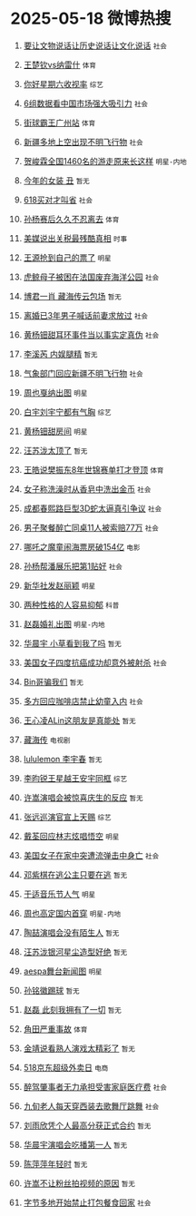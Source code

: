 # 2025-05-18 微博热搜 
1. [要让文物说话让历史说话让文化说话](https://m.weibo.cn/search?containerid=100103type%3D1%26t%3D10%26q%3D%23%E8%A6%81%E8%AE%A9%E6%96%87%E7%89%A9%E8%AF%B4%E8%AF%9D%E8%AE%A9%E5%8E%86%E5%8F%B2%E8%AF%B4%E8%AF%9D%E8%AE%A9%E6%96%87%E5%8C%96%E8%AF%B4%E8%AF%9D%23&stream_entry_id=51&isnewpage=1&extparam=seat%3D1%26c_type%3D51%26q%3D%2523%25E8%25A6%2581%25E8%25AE%25A9%25E6%2596%2587%25E7%2589%25A9%25E8%25AF%25B4%25E8%25AF%259D%25E8%25AE%25A9%25E5%258E%2586%25E5%258F%25B2%25E8%25AF%25B4%25E8%25AF%259D%25E8%25AE%25A9%25E6%2596%2587%25E5%258C%2596%25E8%25AF%25B4%25E8%25AF%259D%2523%26dgr%3D0%26cate%3D10103%26stream_entry_id%3D51%26filter_type%3Drealtimehot%26pos%3D0%26display_time%3D1747502183%26pre_seqid%3D174750218369703272237149) `社会` 

2. [王楚钦vs纳雷什](https://m.weibo.cn/search?containerid=100103type%3D1%26t%3D10%26q%3D%23%E7%8E%8B%E6%A5%9A%E9%92%A6vs%E7%BA%B3%E9%9B%B7%E4%BB%80%23&stream_entry_id=31&isnewpage=1&extparam=seat%3D1%26lcate%3D5001%26filter_type%3Drealtimehot%26stream_entry_id%3D31%26c_type%3D31%26q%3D%2523%25E7%258E%258B%25E6%25A5%259A%25E9%2592%25A6vs%25E7%25BA%25B3%25E9%259B%25B7%25E4%25BB%2580%2523%26dgr%3D0%26cate%3D5001%26band_rank%3D1%26realpos%3D1%26flag%3D1%26pos%3D0%26display_time%3D1747502183%26pre_seqid%3D174750218369703272237149) `体育` 

3. [你好星期六收视率](https://m.weibo.cn/search?containerid=100103type%3D1%26t%3D10%26q%3D%23%E4%BD%A0%E5%A5%BD%E6%98%9F%E6%9C%9F%E5%85%AD%E6%94%B6%E8%A7%86%E7%8E%87%23&stream_entry_id=31&isnewpage=1&extparam=seat%3D1%26lcate%3D5001%26filter_type%3Drealtimehot%26stream_entry_id%3D31%26c_type%3D31%26q%3D%2523%25E4%25BD%25A0%25E5%25A5%25BD%25E6%2598%259F%25E6%259C%259F%25E5%2585%25AD%25E6%2594%25B6%25E8%25A7%2586%25E7%258E%2587%2523%26dgr%3D0%26cate%3D5001%26band_rank%3D2%26realpos%3D2%26flag%3D16%26pos%3D1%26display_time%3D1747502183%26pre_seqid%3D174750218369703272237149) `综艺` 

4. [6组数据看中国市场强大吸引力](https://m.weibo.cn/search?containerid=100103type%3D1%26t%3D10%26q%3D%236%E7%BB%84%E6%95%B0%E6%8D%AE%E7%9C%8B%E4%B8%AD%E5%9B%BD%E5%B8%82%E5%9C%BA%E5%BC%BA%E5%A4%A7%E5%90%B8%E5%BC%95%E5%8A%9B%23&stream_entry_id=31&isnewpage=1&extparam=seat%3D1%26lcate%3D5001%26filter_type%3Drealtimehot%26stream_entry_id%3D31%26c_type%3D31%26q%3D%25236%25E7%25BB%2584%25E6%2595%25B0%25E6%258D%25AE%25E7%259C%258B%25E4%25B8%25AD%25E5%259B%25BD%25E5%25B8%2582%25E5%259C%25BA%25E5%25BC%25BA%25E5%25A4%25A7%25E5%2590%25B8%25E5%25BC%2595%25E5%258A%259B%2523%26dgr%3D0%26cate%3D5001%26band_rank%3D3%26realpos%3D3%26flag%3D0%26pos%3D2%26display_time%3D1747502183%26pre_seqid%3D174750218369703272237149) `社会` 

5. [街球霸王广州站](https://m.weibo.cn/search?containerid=100103type%3D1%26t%3D10%26q%3D%23%E8%A1%97%E7%90%83%E9%9C%B8%E7%8E%8B%E5%B9%BF%E5%B7%9E%E7%AB%99%23&stream_entry_id=31&isnewpage=1&extparam=seat%3D1%26is_ad_pos%3D1%26stream_entry_id%3D31%26filter_type%3Drealtimehot%26lcate%3D5001%26c_type%3D31%26q%3D%2523%25E8%25A1%2597%25E7%2590%2583%25E9%259C%25B8%25E7%258E%258B%25E5%25B9%25BF%25E5%25B7%259E%25E7%25AB%2599%2523%26dgr%3D0%26cate%3D5001%26adid%3D285915%26band_rank%3D4%26topic_ad%3D1%26pos%3D3%26display_time%3D1747502183%26pre_seqid%3D174750218369703272237149) `体育` 

6. [新疆多地上空出现不明飞行物](https://m.weibo.cn/search?containerid=100103type%3D1%26t%3D10%26q%3D%23%E6%96%B0%E7%96%86%E5%A4%9A%E5%9C%B0%E4%B8%8A%E7%A9%BA%E5%87%BA%E7%8E%B0%E4%B8%8D%E6%98%8E%E9%A3%9E%E8%A1%8C%E7%89%A9%23&stream_entry_id=31&isnewpage=1&extparam=seat%3D1%26lcate%3D5001%26filter_type%3Drealtimehot%26stream_entry_id%3D31%26c_type%3D31%26q%3D%2523%25E6%2596%25B0%25E7%2596%2586%25E5%25A4%259A%25E5%259C%25B0%25E4%25B8%258A%25E7%25A9%25BA%25E5%2587%25BA%25E7%258E%25B0%25E4%25B8%258D%25E6%2598%258E%25E9%25A3%259E%25E8%25A1%258C%25E7%2589%25A9%2523%26dgr%3D0%26cate%3D5001%26band_rank%3D4%26realpos%3D4%26flag%3D0%26pos%3D4%26display_time%3D1747502183%26pre_seqid%3D174750218369703272237149) `社会` 

7. [贺峻霖全国1460名的游走原来长这样](https://m.weibo.cn/search?containerid=100103type%3D1%26t%3D10%26q%3D%23%E8%B4%BA%E5%B3%BB%E9%9C%96%E5%85%A8%E5%9B%BD1460%E5%90%8D%E7%9A%84%E6%B8%B8%E8%B5%B0%E5%8E%9F%E6%9D%A5%E9%95%BF%E8%BF%99%E6%A0%B7%23&stream_entry_id=31&isnewpage=1&extparam=seat%3D1%26lcate%3D5001%26filter_type%3Drealtimehot%26stream_entry_id%3D31%26c_type%3D31%26q%3D%2523%25E8%25B4%25BA%25E5%25B3%25BB%25E9%259C%2596%25E5%2585%25A8%25E5%259B%25BD1460%25E5%2590%258D%25E7%259A%2584%25E6%25B8%25B8%25E8%25B5%25B0%25E5%258E%259F%25E6%259D%25A5%25E9%2595%25BF%25E8%25BF%2599%25E6%25A0%25B7%2523%26dgr%3D0%26cate%3D5001%26band_rank%3D5%26realpos%3D5%26flag%3D1%26pos%3D5%26display_time%3D1747502183%26pre_seqid%3D174750218369703272237149) `明星-内地` 

8. [今年的女装 丑](https://m.weibo.cn/search?containerid=100103type%3D1%26t%3D10%26q%3D%E4%BB%8A%E5%B9%B4%E7%9A%84%E5%A5%B3%E8%A3%85+%E4%B8%91&stream_entry_id=31&isnewpage=1&extparam=seat%3D1%26lcate%3D5001%26filter_type%3Drealtimehot%26stream_entry_id%3D31%26c_type%3D31%26q%3D%25E4%25BB%258A%25E5%25B9%25B4%25E7%259A%2584%25E5%25A5%25B3%25E8%25A3%2585%2520%25E4%25B8%2591%26dgr%3D0%26cate%3D5001%26band_rank%3D6%26realpos%3D6%26flag%3D0%26pos%3D6%26display_time%3D1747502183%26pre_seqid%3D174750218369703272237149) `暂无` 

9. [618买对才叫省](https://m.weibo.cn/search?containerid=100103type%3D1%26t%3D10%26q%3D%23618%E4%B9%B0%E5%AF%B9%E6%89%8D%E5%8F%AB%E7%9C%81%23&stream_entry_id=31&isnewpage=1&extparam=seat%3D1%26is_ad_pos%3D1%26stream_entry_id%3D31%26filter_type%3Drealtimehot%26lcate%3D5001%26c_type%3D31%26q%3D%2523618%25E4%25B9%25B0%25E5%25AF%25B9%25E6%2589%258D%25E5%258F%25AB%25E7%259C%2581%2523%26dgr%3D0%26cate%3D5001%26adid%3D286320%26band_rank%3D7%26topic_ad%3D1%26pos%3D7%26display_time%3D1747502183%26pre_seqid%3D174750218369703272237149) `社会` 

10. [孙杨赛后久久不忍离去](https://m.weibo.cn/search?containerid=100103type%3D1%26t%3D10%26q%3D%23%E5%AD%99%E6%9D%A8%E8%B5%9B%E5%90%8E%E4%B9%85%E4%B9%85%E4%B8%8D%E5%BF%8D%E7%A6%BB%E5%8E%BB%23&stream_entry_id=31&isnewpage=1&extparam=seat%3D1%26lcate%3D5001%26filter_type%3Drealtimehot%26stream_entry_id%3D31%26c_type%3D31%26q%3D%2523%25E5%25AD%2599%25E6%259D%25A8%25E8%25B5%259B%25E5%2590%258E%25E4%25B9%2585%25E4%25B9%2585%25E4%25B8%258D%25E5%25BF%258D%25E7%25A6%25BB%25E5%258E%25BB%2523%26dgr%3D0%26cate%3D5001%26band_rank%3D7%26realpos%3D7%26flag%3D0%26pos%3D8%26display_time%3D1747502183%26pre_seqid%3D174750218369703272237149) `体育` 

11. [美媒说出关税最残酷真相](https://m.weibo.cn/search?containerid=100103type%3D1%26t%3D10%26q%3D%23%E7%BE%8E%E5%AA%92%E8%AF%B4%E5%87%BA%E5%85%B3%E7%A8%8E%E6%9C%80%E6%AE%8B%E9%85%B7%E7%9C%9F%E7%9B%B8%23&stream_entry_id=31&isnewpage=1&extparam=seat%3D1%26lcate%3D5001%26filter_type%3Drealtimehot%26stream_entry_id%3D31%26c_type%3D31%26q%3D%2523%25E7%25BE%258E%25E5%25AA%2592%25E8%25AF%25B4%25E5%2587%25BA%25E5%2585%25B3%25E7%25A8%258E%25E6%259C%2580%25E6%25AE%258B%25E9%2585%25B7%25E7%259C%259F%25E7%259B%25B8%2523%26dgr%3D0%26cate%3D5001%26band_rank%3D8%26realpos%3D8%26flag%3D0%26pos%3D9%26display_time%3D1747502183%26pre_seqid%3D174750218369703272237149) `时事` 

12. [王源抢到自己的票了](https://m.weibo.cn/search?containerid=100103type%3D1%26t%3D10%26q%3D%23%E7%8E%8B%E6%BA%90%E6%8A%A2%E5%88%B0%E8%87%AA%E5%B7%B1%E7%9A%84%E7%A5%A8%E4%BA%86%23&stream_entry_id=31&isnewpage=1&extparam=seat%3D1%26lcate%3D5001%26filter_type%3Drealtimehot%26stream_entry_id%3D31%26c_type%3D31%26q%3D%2523%25E7%258E%258B%25E6%25BA%2590%25E6%258A%25A2%25E5%2588%25B0%25E8%2587%25AA%25E5%25B7%25B1%25E7%259A%2584%25E7%25A5%25A8%25E4%25BA%2586%2523%26dgr%3D0%26cate%3D5001%26band_rank%3D9%26realpos%3D9%26flag%3D16%26pos%3D10%26display_time%3D1747502183%26pre_seqid%3D174750218369703272237149) `明星` 

13. [虎鲸母子被困在法国废弃海洋公园](https://m.weibo.cn/search?containerid=100103type%3D1%26t%3D10%26q%3D%23%E8%99%8E%E9%B2%B8%E6%AF%8D%E5%AD%90%E8%A2%AB%E5%9B%B0%E5%9C%A8%E6%B3%95%E5%9B%BD%E5%BA%9F%E5%BC%83%E6%B5%B7%E6%B4%8B%E5%85%AC%E5%9B%AD%23&stream_entry_id=31&isnewpage=1&extparam=seat%3D1%26lcate%3D5001%26filter_type%3Drealtimehot%26stream_entry_id%3D31%26c_type%3D31%26q%3D%2523%25E8%2599%258E%25E9%25B2%25B8%25E6%25AF%258D%25E5%25AD%2590%25E8%25A2%25AB%25E5%259B%25B0%25E5%259C%25A8%25E6%25B3%2595%25E5%259B%25BD%25E5%25BA%259F%25E5%25BC%2583%25E6%25B5%25B7%25E6%25B4%258B%25E5%2585%25AC%25E5%259B%25AD%2523%26dgr%3D0%26cate%3D5001%26band_rank%3D10%26realpos%3D10%26flag%3D0%26pos%3D11%26display_time%3D1747502183%26pre_seqid%3D174750218369703272237149) `社会` 

14. [博君一肖 藏海传云包场](https://m.weibo.cn/search?containerid=100103type%3D1%26t%3D10%26q%3D%E5%8D%9A%E5%90%9B%E4%B8%80%E8%82%96+%E8%97%8F%E6%B5%B7%E4%BC%A0%E4%BA%91%E5%8C%85%E5%9C%BA&stream_entry_id=31&isnewpage=1&extparam=seat%3D1%26lcate%3D5001%26filter_type%3Drealtimehot%26stream_entry_id%3D31%26c_type%3D31%26q%3D%25E5%258D%259A%25E5%2590%259B%25E4%25B8%2580%25E8%2582%2596%2520%25E8%2597%258F%25E6%25B5%25B7%25E4%25BC%25A0%25E4%25BA%2591%25E5%258C%2585%25E5%259C%25BA%26dgr%3D0%26cate%3D5001%26band_rank%3D11%26realpos%3D11%26flag%3D2%26pos%3D12%26display_time%3D1747502183%26pre_seqid%3D174750218369703272237149) `暂无` 

15. [离婚已3年男子喊话前妻求放过](https://m.weibo.cn/search?containerid=100103type%3D1%26t%3D10%26q%3D%23%E7%A6%BB%E5%A9%9A%E5%B7%B23%E5%B9%B4%E7%94%B7%E5%AD%90%E5%96%8A%E8%AF%9D%E5%89%8D%E5%A6%BB%E6%B1%82%E6%94%BE%E8%BF%87%23&stream_entry_id=31&isnewpage=1&extparam=seat%3D1%26lcate%3D5001%26filter_type%3Drealtimehot%26stream_entry_id%3D31%26c_type%3D31%26q%3D%2523%25E7%25A6%25BB%25E5%25A9%259A%25E5%25B7%25B23%25E5%25B9%25B4%25E7%2594%25B7%25E5%25AD%2590%25E5%2596%258A%25E8%25AF%259D%25E5%2589%258D%25E5%25A6%25BB%25E6%25B1%2582%25E6%2594%25BE%25E8%25BF%2587%2523%26dgr%3D0%26cate%3D5001%26band_rank%3D12%26realpos%3D12%26flag%3D1%26pos%3D13%26display_time%3D1747502183%26pre_seqid%3D174750218369703272237149) `社会` 

16. [黄杨钿甜耳环事件当以事实定真伪](https://m.weibo.cn/search?containerid=100103type%3D1%26t%3D10%26q%3D%23%E9%BB%84%E6%9D%A8%E9%92%BF%E7%94%9C%E8%80%B3%E7%8E%AF%E4%BA%8B%E4%BB%B6%E5%BD%93%E4%BB%A5%E4%BA%8B%E5%AE%9E%E5%AE%9A%E7%9C%9F%E4%BC%AA%23&stream_entry_id=31&isnewpage=1&extparam=seat%3D1%26lcate%3D5001%26filter_type%3Drealtimehot%26stream_entry_id%3D31%26c_type%3D31%26q%3D%2523%25E9%25BB%2584%25E6%259D%25A8%25E9%2592%25BF%25E7%2594%259C%25E8%2580%25B3%25E7%258E%25AF%25E4%25BA%258B%25E4%25BB%25B6%25E5%25BD%2593%25E4%25BB%25A5%25E4%25BA%258B%25E5%25AE%259E%25E5%25AE%259A%25E7%259C%259F%25E4%25BC%25AA%2523%26dgr%3D0%26cate%3D5001%26band_rank%3D13%26realpos%3D13%26flag%3D2%26pos%3D14%26display_time%3D1747502183%26pre_seqid%3D174750218369703272237149) `社会` 

17. [李溪芮 内娱腿精](https://m.weibo.cn/search?containerid=100103type%3D1%26t%3D10%26q%3D%E6%9D%8E%E6%BA%AA%E8%8A%AE+%E5%86%85%E5%A8%B1%E8%85%BF%E7%B2%BE&stream_entry_id=31&isnewpage=1&extparam=seat%3D1%26lcate%3D5001%26filter_type%3Drealtimehot%26stream_entry_id%3D31%26c_type%3D31%26q%3D%25E6%259D%258E%25E6%25BA%25AA%25E8%258A%25AE%2520%25E5%2586%2585%25E5%25A8%25B1%25E8%2585%25BF%25E7%25B2%25BE%26dgr%3D0%26cate%3D5001%26band_rank%3D14%26realpos%3D14%26flag%3D2%26pos%3D15%26display_time%3D1747502183%26pre_seqid%3D174750218369703272237149) `暂无` 

18. [气象部门回应新疆不明飞行物](https://m.weibo.cn/search?containerid=100103type%3D1%26t%3D10%26q%3D%23%E6%B0%94%E8%B1%A1%E9%83%A8%E9%97%A8%E5%9B%9E%E5%BA%94%E6%96%B0%E7%96%86%E4%B8%8D%E6%98%8E%E9%A3%9E%E8%A1%8C%E7%89%A9%23&stream_entry_id=31&isnewpage=1&extparam=seat%3D1%26lcate%3D5001%26filter_type%3Drealtimehot%26stream_entry_id%3D31%26c_type%3D31%26q%3D%2523%25E6%25B0%2594%25E8%25B1%25A1%25E9%2583%25A8%25E9%2597%25A8%25E5%259B%259E%25E5%25BA%2594%25E6%2596%25B0%25E7%2596%2586%25E4%25B8%258D%25E6%2598%258E%25E9%25A3%259E%25E8%25A1%258C%25E7%2589%25A9%2523%26dgr%3D0%26cate%3D5001%26band_rank%3D15%26realpos%3D15%26flag%3D0%26pos%3D16%26display_time%3D1747502183%26pre_seqid%3D174750218369703272237149) `社会` 

19. [周也戛纳出图](https://m.weibo.cn/search?containerid=100103type%3D1%26t%3D10%26q%3D%23%E5%91%A8%E4%B9%9F%E6%88%9B%E7%BA%B3%E5%87%BA%E5%9B%BE%23&stream_entry_id=31&isnewpage=1&extparam=seat%3D1%26lcate%3D5001%26filter_type%3Drealtimehot%26stream_entry_id%3D31%26c_type%3D31%26q%3D%2523%25E5%2591%25A8%25E4%25B9%259F%25E6%2588%259B%25E7%25BA%25B3%25E5%2587%25BA%25E5%259B%25BE%2523%26dgr%3D0%26cate%3D5001%26band_rank%3D16%26realpos%3D16%26flag%3D0%26pos%3D17%26display_time%3D1747502183%26pre_seqid%3D174750218369703272237149) `明星` 

20. [白宇刘宇宁都有气胸](https://m.weibo.cn/search?containerid=100103type%3D1%26t%3D10%26q%3D%23%E7%99%BD%E5%AE%87%E5%88%98%E5%AE%87%E5%AE%81%E9%83%BD%E6%9C%89%E6%B0%94%E8%83%B8%23&stream_entry_id=31&isnewpage=1&extparam=seat%3D1%26lcate%3D5001%26filter_type%3Drealtimehot%26stream_entry_id%3D31%26c_type%3D31%26q%3D%2523%25E7%2599%25BD%25E5%25AE%2587%25E5%2588%2598%25E5%25AE%2587%25E5%25AE%2581%25E9%2583%25BD%25E6%259C%2589%25E6%25B0%2594%25E8%2583%25B8%2523%26dgr%3D0%26cate%3D5001%26band_rank%3D17%26realpos%3D17%26flag%3D1%26pos%3D18%26display_time%3D1747502183%26pre_seqid%3D174750218369703272237149) `综艺` 

21. [黄杨钿甜房间](https://m.weibo.cn/search?containerid=100103type%3D1%26t%3D10%26q%3D%23%E9%BB%84%E6%9D%A8%E9%92%BF%E7%94%9C%E6%88%BF%E9%97%B4%23&stream_entry_id=31&isnewpage=1&extparam=seat%3D1%26lcate%3D5001%26filter_type%3Drealtimehot%26stream_entry_id%3D31%26c_type%3D31%26q%3D%2523%25E9%25BB%2584%25E6%259D%25A8%25E9%2592%25BF%25E7%2594%259C%25E6%2588%25BF%25E9%2597%25B4%2523%26dgr%3D0%26cate%3D5001%26band_rank%3D18%26realpos%3D18%26flag%3D2%26pos%3D19%26display_time%3D1747502183%26pre_seqid%3D174750218369703272237149) `明星` 

22. [汪苏泷太顶了](https://m.weibo.cn/search?containerid=100103type%3D1%26t%3D10%26q%3D%E6%B1%AA%E8%8B%8F%E6%B3%B7%E5%A4%AA%E9%A1%B6%E4%BA%86&stream_entry_id=31&isnewpage=1&extparam=seat%3D1%26lcate%3D5001%26filter_type%3Drealtimehot%26stream_entry_id%3D31%26c_type%3D31%26q%3D%25E6%25B1%25AA%25E8%258B%258F%25E6%25B3%25B7%25E5%25A4%25AA%25E9%25A1%25B6%25E4%25BA%2586%26dgr%3D0%26cate%3D5001%26band_rank%3D19%26realpos%3D19%26flag%3D1%26pos%3D20%26display_time%3D1747502183%26pre_seqid%3D174750218369703272237149) `暂无` 

23. [王皓说樊振东8年世锦赛单打才登顶](https://m.weibo.cn/search?containerid=100103type%3D1%26t%3D10%26q%3D%23%E7%8E%8B%E7%9A%93%E8%AF%B4%E6%A8%8A%E6%8C%AF%E4%B8%9C8%E5%B9%B4%E4%B8%96%E9%94%A6%E8%B5%9B%E5%8D%95%E6%89%93%E6%89%8D%E7%99%BB%E9%A1%B6%23&stream_entry_id=31&isnewpage=1&extparam=seat%3D1%26lcate%3D5001%26filter_type%3Drealtimehot%26stream_entry_id%3D31%26c_type%3D31%26q%3D%2523%25E7%258E%258B%25E7%259A%2593%25E8%25AF%25B4%25E6%25A8%258A%25E6%258C%25AF%25E4%25B8%259C8%25E5%25B9%25B4%25E4%25B8%2596%25E9%2594%25A6%25E8%25B5%259B%25E5%258D%2595%25E6%2589%2593%25E6%2589%258D%25E7%2599%25BB%25E9%25A1%25B6%2523%26dgr%3D0%26cate%3D5001%26band_rank%3D20%26realpos%3D20%26flag%3D0%26pos%3D21%26display_time%3D1747502183%26pre_seqid%3D174750218369703272237149) `体育` 

24. [女子称洗澡时从香皂中洗出金币](https://m.weibo.cn/search?containerid=100103type%3D1%26t%3D10%26q%3D%23%E5%A5%B3%E5%AD%90%E7%A7%B0%E6%B4%97%E6%BE%A1%E6%97%B6%E4%BB%8E%E9%A6%99%E7%9A%82%E4%B8%AD%E6%B4%97%E5%87%BA%E9%87%91%E5%B8%81%23&stream_entry_id=31&isnewpage=1&extparam=seat%3D1%26lcate%3D5001%26filter_type%3Drealtimehot%26stream_entry_id%3D31%26c_type%3D31%26q%3D%2523%25E5%25A5%25B3%25E5%25AD%2590%25E7%25A7%25B0%25E6%25B4%2597%25E6%25BE%25A1%25E6%2597%25B6%25E4%25BB%258E%25E9%25A6%2599%25E7%259A%2582%25E4%25B8%25AD%25E6%25B4%2597%25E5%2587%25BA%25E9%2587%2591%25E5%25B8%2581%2523%26dgr%3D0%26cate%3D5001%26band_rank%3D21%26realpos%3D21%26flag%3D0%26pos%3D22%26display_time%3D1747502183%26pre_seqid%3D174750218369703272237149) `社会` 

25. [成都春熙路巨型3D蛇太逼真引争议](https://m.weibo.cn/search?containerid=100103type%3D1%26t%3D10%26q%3D%23%E6%88%90%E9%83%BD%E6%98%A5%E7%86%99%E8%B7%AF%E5%B7%A8%E5%9E%8B3D%E8%9B%87%E5%A4%AA%E9%80%BC%E7%9C%9F%E5%BC%95%E4%BA%89%E8%AE%AE%23&stream_entry_id=31&isnewpage=1&extparam=seat%3D1%26lcate%3D5001%26filter_type%3Drealtimehot%26stream_entry_id%3D31%26c_type%3D31%26q%3D%2523%25E6%2588%2590%25E9%2583%25BD%25E6%2598%25A5%25E7%2586%2599%25E8%25B7%25AF%25E5%25B7%25A8%25E5%259E%258B3D%25E8%259B%2587%25E5%25A4%25AA%25E9%2580%25BC%25E7%259C%259F%25E5%25BC%2595%25E4%25BA%2589%25E8%25AE%25AE%2523%26dgr%3D0%26cate%3D5001%26band_rank%3D22%26realpos%3D22%26flag%3D0%26pos%3D23%26display_time%3D1747502183%26pre_seqid%3D174750218369703272237149) `社会` 

26. [男子聚餐醉亡同桌11人被索赔77万](https://m.weibo.cn/search?containerid=100103type%3D1%26t%3D10%26q%3D%23%E7%94%B7%E5%AD%90%E8%81%9A%E9%A4%90%E9%86%89%E4%BA%A1%E5%90%8C%E6%A1%8C11%E4%BA%BA%E8%A2%AB%E7%B4%A2%E8%B5%9477%E4%B8%87%23&stream_entry_id=31&isnewpage=1&extparam=seat%3D1%26lcate%3D5001%26filter_type%3Drealtimehot%26stream_entry_id%3D31%26c_type%3D31%26q%3D%2523%25E7%2594%25B7%25E5%25AD%2590%25E8%2581%259A%25E9%25A4%2590%25E9%2586%2589%25E4%25BA%25A1%25E5%2590%258C%25E6%25A1%258C11%25E4%25BA%25BA%25E8%25A2%25AB%25E7%25B4%25A2%25E8%25B5%259477%25E4%25B8%2587%2523%26dgr%3D0%26cate%3D5001%26band_rank%3D23%26realpos%3D23%26flag%3D0%26pos%3D24%26display_time%3D1747502183%26pre_seqid%3D174750218369703272237149) `社会` 

27. [哪吒之魔童闹海票房破154亿](https://m.weibo.cn/search?containerid=100103type%3D1%26t%3D10%26q%3D%23%E5%93%AA%E5%90%92%E4%B9%8B%E9%AD%94%E7%AB%A5%E9%97%B9%E6%B5%B7%E7%A5%A8%E6%88%BF%E7%A0%B4154%E4%BA%BF%23&stream_entry_id=31&isnewpage=1&extparam=seat%3D1%26lcate%3D5001%26filter_type%3Drealtimehot%26stream_entry_id%3D31%26c_type%3D31%26q%3D%2523%25E5%2593%25AA%25E5%2590%2592%25E4%25B9%258B%25E9%25AD%2594%25E7%25AB%25A5%25E9%2597%25B9%25E6%25B5%25B7%25E7%25A5%25A8%25E6%2588%25BF%25E7%25A0%25B4154%25E4%25BA%25BF%2523%26dgr%3D0%26cate%3D5001%26band_rank%3D24%26realpos%3D24%26flag%3D0%26pos%3D25%26display_time%3D1747502183%26pre_seqid%3D174750218369703272237149) `电影` 

28. [孙杨帮潘展乐把第1贴好](https://m.weibo.cn/search?containerid=100103type%3D1%26t%3D10%26q%3D%23%E5%AD%99%E6%9D%A8%E5%B8%AE%E6%BD%98%E5%B1%95%E4%B9%90%E6%8A%8A%E7%AC%AC1%E8%B4%B4%E5%A5%BD%23&stream_entry_id=31&isnewpage=1&extparam=seat%3D1%26lcate%3D5001%26filter_type%3Drealtimehot%26stream_entry_id%3D31%26c_type%3D31%26q%3D%2523%25E5%25AD%2599%25E6%259D%25A8%25E5%25B8%25AE%25E6%25BD%2598%25E5%25B1%2595%25E4%25B9%2590%25E6%258A%258A%25E7%25AC%25AC1%25E8%25B4%25B4%25E5%25A5%25BD%2523%26dgr%3D0%26cate%3D5001%26band_rank%3D25%26realpos%3D25%26flag%3D0%26pos%3D26%26display_time%3D1747502183%26pre_seqid%3D174750218369703272237149) `社会` 

29. [新华社发赵丽颖](https://m.weibo.cn/search?containerid=100103type%3D1%26t%3D10%26q%3D%23%E6%96%B0%E5%8D%8E%E7%A4%BE%E5%8F%91%E8%B5%B5%E4%B8%BD%E9%A2%96%23&stream_entry_id=31&isnewpage=1&extparam=seat%3D1%26lcate%3D5001%26filter_type%3Drealtimehot%26stream_entry_id%3D31%26c_type%3D31%26q%3D%2523%25E6%2596%25B0%25E5%258D%258E%25E7%25A4%25BE%25E5%258F%2591%25E8%25B5%25B5%25E4%25B8%25BD%25E9%25A2%2596%2523%26dgr%3D0%26cate%3D5001%26band_rank%3D26%26realpos%3D26%26flag%3D0%26pos%3D27%26display_time%3D1747502183%26pre_seqid%3D174750218369703272237149) `明星` 

30. [两种性格的人容易抑郁](https://m.weibo.cn/search?containerid=100103type%3D1%26t%3D10%26q%3D%23%E4%B8%A4%E7%A7%8D%E6%80%A7%E6%A0%BC%E7%9A%84%E4%BA%BA%E5%AE%B9%E6%98%93%E6%8A%91%E9%83%81%23&stream_entry_id=31&isnewpage=1&extparam=seat%3D1%26lcate%3D5001%26filter_type%3Drealtimehot%26stream_entry_id%3D31%26c_type%3D31%26q%3D%2523%25E4%25B8%25A4%25E7%25A7%258D%25E6%2580%25A7%25E6%25A0%25BC%25E7%259A%2584%25E4%25BA%25BA%25E5%25AE%25B9%25E6%2598%2593%25E6%258A%2591%25E9%2583%2581%2523%26dgr%3D0%26cate%3D5001%26band_rank%3D27%26realpos%3D27%26flag%3D1%26pos%3D28%26display_time%3D1747502183%26pre_seqid%3D174750218369703272237149) `科普` 

31. [赵磊婚礼出图](https://m.weibo.cn/search?containerid=100103type%3D1%26t%3D10%26q%3D%23%E8%B5%B5%E7%A3%8A%E5%A9%9A%E7%A4%BC%E5%87%BA%E5%9B%BE%23&stream_entry_id=31&isnewpage=1&extparam=seat%3D1%26lcate%3D5001%26filter_type%3Drealtimehot%26stream_entry_id%3D31%26c_type%3D31%26q%3D%2523%25E8%25B5%25B5%25E7%25A3%258A%25E5%25A9%259A%25E7%25A4%25BC%25E5%2587%25BA%25E5%259B%25BE%2523%26dgr%3D0%26cate%3D5001%26band_rank%3D28%26realpos%3D28%26flag%3D0%26pos%3D29%26display_time%3D1747502183%26pre_seqid%3D174750218369703272237149) `明星-内地` 

32. [华晨宇 小草看到我了吗](https://m.weibo.cn/search?containerid=100103type%3D1%26t%3D10%26q%3D%E5%8D%8E%E6%99%A8%E5%AE%87+%E5%B0%8F%E8%8D%89%E7%9C%8B%E5%88%B0%E6%88%91%E4%BA%86%E5%90%97&stream_entry_id=31&isnewpage=1&extparam=seat%3D1%26lcate%3D5001%26filter_type%3Drealtimehot%26stream_entry_id%3D31%26c_type%3D31%26q%3D%25E5%258D%258E%25E6%2599%25A8%25E5%25AE%2587%2520%25E5%25B0%258F%25E8%258D%2589%25E7%259C%258B%25E5%2588%25B0%25E6%2588%2591%25E4%25BA%2586%25E5%2590%2597%26dgr%3D0%26cate%3D5001%26band_rank%3D29%26realpos%3D29%26flag%3D1%26pos%3D30%26display_time%3D1747502183%26pre_seqid%3D174750218369703272237149) `暂无` 

33. [美国女子四度抗癌成功却意外被射杀](https://m.weibo.cn/search?containerid=100103type%3D1%26t%3D10%26q%3D%23%E7%BE%8E%E5%9B%BD%E5%A5%B3%E5%AD%90%E5%9B%9B%E5%BA%A6%E6%8A%97%E7%99%8C%E6%88%90%E5%8A%9F%E5%8D%B4%E6%84%8F%E5%A4%96%E8%A2%AB%E5%B0%84%E6%9D%80%23&stream_entry_id=31&isnewpage=1&extparam=seat%3D1%26lcate%3D5001%26filter_type%3Drealtimehot%26stream_entry_id%3D31%26c_type%3D31%26q%3D%2523%25E7%25BE%258E%25E5%259B%25BD%25E5%25A5%25B3%25E5%25AD%2590%25E5%259B%259B%25E5%25BA%25A6%25E6%258A%2597%25E7%2599%258C%25E6%2588%2590%25E5%258A%259F%25E5%258D%25B4%25E6%2584%258F%25E5%25A4%2596%25E8%25A2%25AB%25E5%25B0%2584%25E6%259D%2580%2523%26dgr%3D0%26cate%3D5001%26band_rank%3D30%26realpos%3D30%26flag%3D1%26pos%3D31%26display_time%3D1747502183%26pre_seqid%3D174750218369703272237149) `社会` 

34. [Bin哥骗我们](https://m.weibo.cn/search?containerid=100103type%3D1%26t%3D10%26q%3DBin%E5%93%A5%E9%AA%97%E6%88%91%E4%BB%AC&stream_entry_id=31&isnewpage=1&extparam=seat%3D1%26lcate%3D5001%26filter_type%3Drealtimehot%26stream_entry_id%3D31%26c_type%3D31%26q%3DBin%25E5%2593%25A5%25E9%25AA%2597%25E6%2588%2591%25E4%25BB%25AC%26dgr%3D0%26cate%3D5001%26band_rank%3D31%26realpos%3D31%26flag%3D0%26pos%3D32%26display_time%3D1747502183%26pre_seqid%3D174750218369703272237149) `暂无` 

35. [多方回应咖啡店禁止幼童入内](https://m.weibo.cn/search?containerid=100103type%3D1%26t%3D10%26q%3D%23%E5%A4%9A%E6%96%B9%E5%9B%9E%E5%BA%94%E5%92%96%E5%95%A1%E5%BA%97%E7%A6%81%E6%AD%A2%E5%B9%BC%E7%AB%A5%E5%85%A5%E5%86%85%23&stream_entry_id=31&isnewpage=1&extparam=seat%3D1%26lcate%3D5001%26filter_type%3Drealtimehot%26stream_entry_id%3D31%26c_type%3D31%26q%3D%2523%25E5%25A4%259A%25E6%2596%25B9%25E5%259B%259E%25E5%25BA%2594%25E5%2592%2596%25E5%2595%25A1%25E5%25BA%2597%25E7%25A6%2581%25E6%25AD%25A2%25E5%25B9%25BC%25E7%25AB%25A5%25E5%2585%25A5%25E5%2586%2585%2523%26dgr%3D0%26cate%3D5001%26band_rank%3D32%26realpos%3D32%26flag%3D0%26pos%3D33%26display_time%3D1747502183%26pre_seqid%3D174750218369703272237149) `社会` 

36. [王心凌ALin这朋友是真能处](https://m.weibo.cn/search?containerid=100103type%3D1%26t%3D10%26q%3D%E7%8E%8B%E5%BF%83%E5%87%8CALin%E8%BF%99%E6%9C%8B%E5%8F%8B%E6%98%AF%E7%9C%9F%E8%83%BD%E5%A4%84&stream_entry_id=31&isnewpage=1&extparam=seat%3D1%26lcate%3D5001%26filter_type%3Drealtimehot%26stream_entry_id%3D31%26c_type%3D31%26q%3D%25E7%258E%258B%25E5%25BF%2583%25E5%2587%258CALin%25E8%25BF%2599%25E6%259C%258B%25E5%258F%258B%25E6%2598%25AF%25E7%259C%259F%25E8%2583%25BD%25E5%25A4%2584%26dgr%3D0%26cate%3D5001%26band_rank%3D33%26realpos%3D33%26flag%3D1%26pos%3D34%26display_time%3D1747502183%26pre_seqid%3D174750218369703272237149) `暂无` 

37. [藏海传](https://m.weibo.cn/search?containerid=100103type%3D1%26t%3D10%26q%3D%E8%97%8F%E6%B5%B7%E4%BC%A0&stream_entry_id=31&isnewpage=1&extparam=seat%3D1%26lcate%3D5001%26filter_type%3Drealtimehot%26stream_entry_id%3D31%26c_type%3D31%26q%3D%25E8%2597%258F%25E6%25B5%25B7%25E4%25BC%25A0%26dgr%3D0%26cate%3D5001%26band_rank%3D34%26realpos%3D34%26flag%3D0%26pos%3D35%26display_time%3D1747502183%26pre_seqid%3D174750218369703272237149) `电视剧` 

38. [lululemon 李宇春](https://m.weibo.cn/search?containerid=100103type%3D1%26t%3D10%26q%3Dlululemon+%E6%9D%8E%E5%AE%87%E6%98%A5&stream_entry_id=31&isnewpage=1&extparam=seat%3D1%26lcate%3D5001%26filter_type%3Drealtimehot%26stream_entry_id%3D31%26c_type%3D31%26q%3Dlululemon%2520%25E6%259D%258E%25E5%25AE%2587%25E6%2598%25A5%26dgr%3D0%26cate%3D5001%26band_rank%3D35%26realpos%3D35%26flag%3D0%26pos%3D36%26display_time%3D1747502183%26pre_seqid%3D174750218369703272237149) `暂无` 

39. [李昀锐王星越王安宇同框](https://m.weibo.cn/search?containerid=100103type%3D1%26t%3D10%26q%3D%23%E6%9D%8E%E6%98%80%E9%94%90%E7%8E%8B%E6%98%9F%E8%B6%8A%E7%8E%8B%E5%AE%89%E5%AE%87%E5%90%8C%E6%A1%86%23&stream_entry_id=31&isnewpage=1&extparam=seat%3D1%26lcate%3D5001%26filter_type%3Drealtimehot%26stream_entry_id%3D31%26c_type%3D31%26q%3D%2523%25E6%259D%258E%25E6%2598%2580%25E9%2594%2590%25E7%258E%258B%25E6%2598%259F%25E8%25B6%258A%25E7%258E%258B%25E5%25AE%2589%25E5%25AE%2587%25E5%2590%258C%25E6%25A1%2586%2523%26dgr%3D0%26cate%3D5001%26band_rank%3D36%26realpos%3D36%26flag%3D0%26pos%3D37%26display_time%3D1747502183%26pre_seqid%3D174750218369703272237149) `综艺` 

40. [许嵩演唱会被惊喜庆生的反应](https://m.weibo.cn/search?containerid=100103type%3D1%26t%3D10%26q%3D%E8%AE%B8%E5%B5%A9%E6%BC%94%E5%94%B1%E4%BC%9A%E8%A2%AB%E6%83%8A%E5%96%9C%E5%BA%86%E7%94%9F%E7%9A%84%E5%8F%8D%E5%BA%94&stream_entry_id=31&isnewpage=1&extparam=seat%3D1%26lcate%3D5001%26filter_type%3Drealtimehot%26stream_entry_id%3D31%26c_type%3D31%26q%3D%25E8%25AE%25B8%25E5%25B5%25A9%25E6%25BC%2594%25E5%2594%25B1%25E4%25BC%259A%25E8%25A2%25AB%25E6%2583%258A%25E5%2596%259C%25E5%25BA%2586%25E7%2594%259F%25E7%259A%2584%25E5%258F%258D%25E5%25BA%2594%26dgr%3D0%26cate%3D5001%26band_rank%3D37%26realpos%3D37%26flag%3D1%26pos%3D38%26display_time%3D1747502183%26pre_seqid%3D174750218369703272237149) `暂无` 

41. [张远巡演官宣上天赐](https://m.weibo.cn/search?containerid=100103type%3D1%26t%3D10%26q%3D%E5%BC%A0%E8%BF%9C%E5%B7%A1%E6%BC%94%E5%AE%98%E5%AE%A3%E4%B8%8A%E5%A4%A9%E8%B5%90&stream_entry_id=31&isnewpage=1&extparam=seat%3D1%26lcate%3D5001%26filter_type%3Drealtimehot%26stream_entry_id%3D31%26c_type%3D31%26q%3D%25E5%25BC%25A0%25E8%25BF%259C%25E5%25B7%25A1%25E6%25BC%2594%25E5%25AE%2598%25E5%25AE%25A3%25E4%25B8%258A%25E5%25A4%25A9%25E8%25B5%2590%26dgr%3D0%26cate%3D5001%26band_rank%3D38%26realpos%3D38%26flag%3D1%26pos%3D39%26display_time%3D1747502183%26pre_seqid%3D174750218369703272237149) `综艺` 

42. [戴荃回应林志炫唱悟空](https://m.weibo.cn/search?containerid=100103type%3D1%26t%3D10%26q%3D%23%E6%88%B4%E8%8D%83%E5%9B%9E%E5%BA%94%E6%9E%97%E5%BF%97%E7%82%AB%E5%94%B1%E6%82%9F%E7%A9%BA%23&stream_entry_id=31&isnewpage=1&extparam=seat%3D1%26lcate%3D5001%26filter_type%3Drealtimehot%26stream_entry_id%3D31%26c_type%3D31%26q%3D%2523%25E6%2588%25B4%25E8%258D%2583%25E5%259B%259E%25E5%25BA%2594%25E6%259E%2597%25E5%25BF%2597%25E7%2582%25AB%25E5%2594%25B1%25E6%2582%259F%25E7%25A9%25BA%2523%26dgr%3D0%26cate%3D5001%26band_rank%3D39%26realpos%3D39%26flag%3D0%26pos%3D40%26display_time%3D1747502183%26pre_seqid%3D174750218369703272237149) `明星` 

43. [美国女子在家中突遭流弹击中身亡](https://m.weibo.cn/search?containerid=100103type%3D1%26t%3D10%26q%3D%23%E7%BE%8E%E5%9B%BD%E5%A5%B3%E5%AD%90%E5%9C%A8%E5%AE%B6%E4%B8%AD%E7%AA%81%E9%81%AD%E6%B5%81%E5%BC%B9%E5%87%BB%E4%B8%AD%E8%BA%AB%E4%BA%A1%23&stream_entry_id=31&isnewpage=1&extparam=seat%3D1%26lcate%3D5001%26filter_type%3Drealtimehot%26stream_entry_id%3D31%26c_type%3D31%26q%3D%2523%25E7%25BE%258E%25E5%259B%25BD%25E5%25A5%25B3%25E5%25AD%2590%25E5%259C%25A8%25E5%25AE%25B6%25E4%25B8%25AD%25E7%25AA%2581%25E9%2581%25AD%25E6%25B5%2581%25E5%25BC%25B9%25E5%2587%25BB%25E4%25B8%25AD%25E8%25BA%25AB%25E4%25BA%25A1%2523%26dgr%3D0%26cate%3D5001%26band_rank%3D40%26realpos%3D40%26flag%3D0%26pos%3D41%26display_time%3D1747502183%26pre_seqid%3D174750218369703272237149) `社会` 

44. [邓紫棋在逃公主只要在逃](https://m.weibo.cn/search?containerid=100103type%3D1%26t%3D10%26q%3D%E9%82%93%E7%B4%AB%E6%A3%8B%E5%9C%A8%E9%80%83%E5%85%AC%E4%B8%BB%E5%8F%AA%E8%A6%81%E5%9C%A8%E9%80%83&stream_entry_id=31&isnewpage=1&extparam=seat%3D1%26lcate%3D5001%26filter_type%3Drealtimehot%26stream_entry_id%3D31%26c_type%3D31%26q%3D%25E9%2582%2593%25E7%25B4%25AB%25E6%25A3%258B%25E5%259C%25A8%25E9%2580%2583%25E5%2585%25AC%25E4%25B8%25BB%25E5%258F%25AA%25E8%25A6%2581%25E5%259C%25A8%25E9%2580%2583%26dgr%3D0%26cate%3D5001%26band_rank%3D41%26realpos%3D41%26flag%3D1%26pos%3D42%26display_time%3D1747502183%26pre_seqid%3D174750218369703272237149) `暂无` 

45. [于适音乐节人气](https://m.weibo.cn/search?containerid=100103type%3D1%26t%3D10%26q%3D%23%E4%BA%8E%E9%80%82%E9%9F%B3%E4%B9%90%E8%8A%82%E4%BA%BA%E6%B0%94%23&stream_entry_id=31&isnewpage=1&extparam=seat%3D1%26lcate%3D5001%26filter_type%3Drealtimehot%26stream_entry_id%3D31%26c_type%3D31%26q%3D%2523%25E4%25BA%258E%25E9%2580%2582%25E9%259F%25B3%25E4%25B9%2590%25E8%258A%2582%25E4%25BA%25BA%25E6%25B0%2594%2523%26dgr%3D0%26cate%3D5001%26band_rank%3D42%26realpos%3D42%26flag%3D1%26pos%3D43%26display_time%3D1747502183%26pre_seqid%3D174750218369703272237149) `明星` 

46. [周也高定国内首穿](https://m.weibo.cn/search?containerid=100103type%3D1%26t%3D10%26q%3D%23%E5%91%A8%E4%B9%9F%E9%AB%98%E5%AE%9A%E5%9B%BD%E5%86%85%E9%A6%96%E7%A9%BF%23&stream_entry_id=31&isnewpage=1&extparam=seat%3D1%26lcate%3D5001%26filter_type%3Drealtimehot%26stream_entry_id%3D31%26c_type%3D31%26q%3D%2523%25E5%2591%25A8%25E4%25B9%259F%25E9%25AB%2598%25E5%25AE%259A%25E5%259B%25BD%25E5%2586%2585%25E9%25A6%2596%25E7%25A9%25BF%2523%26dgr%3D0%26cate%3D5001%26band_rank%3D43%26realpos%3D43%26flag%3D0%26pos%3D44%26display_time%3D1747502183%26pre_seqid%3D174750218369703272237149) `明星-内地` 

47. [陶喆演唱会没有陌生人](https://m.weibo.cn/search?containerid=100103type%3D1%26t%3D10%26q%3D%E9%99%B6%E5%96%86%E6%BC%94%E5%94%B1%E4%BC%9A%E6%B2%A1%E6%9C%89%E9%99%8C%E7%94%9F%E4%BA%BA&stream_entry_id=31&isnewpage=1&extparam=seat%3D1%26lcate%3D5001%26filter_type%3Drealtimehot%26stream_entry_id%3D31%26c_type%3D31%26q%3D%25E9%2599%25B6%25E5%2596%2586%25E6%25BC%2594%25E5%2594%25B1%25E4%25BC%259A%25E6%25B2%25A1%25E6%259C%2589%25E9%2599%258C%25E7%2594%259F%25E4%25BA%25BA%26dgr%3D0%26cate%3D5001%26band_rank%3D44%26realpos%3D44%26flag%3D1%26pos%3D45%26display_time%3D1747502183%26pre_seqid%3D174750218369703272237149) `暂无` 

48. [汪苏泷银河星尘造型好绝](https://m.weibo.cn/search?containerid=100103type%3D1%26t%3D10%26q%3D%E6%B1%AA%E8%8B%8F%E6%B3%B7%E9%93%B6%E6%B2%B3%E6%98%9F%E5%B0%98%E9%80%A0%E5%9E%8B%E5%A5%BD%E7%BB%9D&stream_entry_id=31&isnewpage=1&extparam=seat%3D1%26lcate%3D5001%26filter_type%3Drealtimehot%26stream_entry_id%3D31%26c_type%3D31%26q%3D%25E6%25B1%25AA%25E8%258B%258F%25E6%25B3%25B7%25E9%2593%25B6%25E6%25B2%25B3%25E6%2598%259F%25E5%25B0%2598%25E9%2580%25A0%25E5%259E%258B%25E5%25A5%25BD%25E7%25BB%259D%26dgr%3D0%26cate%3D5001%26band_rank%3D45%26realpos%3D45%26flag%3D1%26pos%3D46%26display_time%3D1747502183%26pre_seqid%3D174750218369703272237149) `暂无` 

49. [aespa舞台新闻图](https://m.weibo.cn/search?containerid=100103type%3D1%26t%3D10%26q%3D%23aespa%E8%88%9E%E5%8F%B0%E6%96%B0%E9%97%BB%E5%9B%BE%23&stream_entry_id=31&isnewpage=1&extparam=seat%3D1%26lcate%3D5001%26filter_type%3Drealtimehot%26stream_entry_id%3D31%26c_type%3D31%26q%3D%2523aespa%25E8%2588%259E%25E5%258F%25B0%25E6%2596%25B0%25E9%2597%25BB%25E5%259B%25BE%2523%26dgr%3D0%26cate%3D5001%26band_rank%3D46%26realpos%3D46%26flag%3D0%26pos%3D47%26display_time%3D1747502183%26pre_seqid%3D174750218369703272237149) `明星` 

50. [孙铭徽踢球](https://m.weibo.cn/search?containerid=100103type%3D1%26t%3D10%26q%3D%E5%AD%99%E9%93%AD%E5%BE%BD%E8%B8%A2%E7%90%83&stream_entry_id=31&isnewpage=1&extparam=seat%3D1%26lcate%3D5001%26filter_type%3Drealtimehot%26stream_entry_id%3D31%26c_type%3D31%26q%3D%25E5%25AD%2599%25E9%2593%25AD%25E5%25BE%25BD%25E8%25B8%25A2%25E7%2590%2583%26dgr%3D0%26cate%3D5001%26band_rank%3D47%26realpos%3D47%26flag%3D0%26pos%3D48%26display_time%3D1747502183%26pre_seqid%3D174750218369703272237149) `暂无` 

51. [赵磊 此刻我拥有了一切](https://m.weibo.cn/search?containerid=100103type%3D1%26t%3D10%26q%3D%E8%B5%B5%E7%A3%8A+%E6%AD%A4%E5%88%BB%E6%88%91%E6%8B%A5%E6%9C%89%E4%BA%86%E4%B8%80%E5%88%87&stream_entry_id=31&isnewpage=1&extparam=seat%3D1%26lcate%3D5001%26filter_type%3Drealtimehot%26stream_entry_id%3D31%26c_type%3D31%26q%3D%25E8%25B5%25B5%25E7%25A3%258A%2520%25E6%25AD%25A4%25E5%2588%25BB%25E6%2588%2591%25E6%258B%25A5%25E6%259C%2589%25E4%25BA%2586%25E4%25B8%2580%25E5%2588%2587%26dgr%3D0%26cate%3D5001%26band_rank%3D48%26realpos%3D48%26flag%3D0%26pos%3D49%26display_time%3D1747502183%26pre_seqid%3D174750218369703272237149) `暂无` 

52. [角田严重事故](https://m.weibo.cn/search?containerid=100103type%3D1%26t%3D10%26q%3D%23%E8%A7%92%E7%94%B0%E4%B8%A5%E9%87%8D%E4%BA%8B%E6%95%85%23&stream_entry_id=31&isnewpage=1&extparam=seat%3D1%26lcate%3D5001%26filter_type%3Drealtimehot%26stream_entry_id%3D31%26c_type%3D31%26q%3D%2523%25E8%25A7%2592%25E7%2594%25B0%25E4%25B8%25A5%25E9%2587%258D%25E4%25BA%258B%25E6%2595%2585%2523%26dgr%3D0%26cate%3D5001%26band_rank%3D49%26realpos%3D49%26flag%3D0%26pos%3D50%26display_time%3D1747502183%26pre_seqid%3D174750218369703272237149) `体育` 

53. [金靖说看熟人演戏太精彩了](https://m.weibo.cn/search?containerid=100103type%3D1%26t%3D10%26q%3D%E9%87%91%E9%9D%96%E8%AF%B4%E7%9C%8B%E7%86%9F%E4%BA%BA%E6%BC%94%E6%88%8F%E5%A4%AA%E7%B2%BE%E5%BD%A9%E4%BA%86&stream_entry_id=31&isnewpage=1&extparam=seat%3D1%26lcate%3D5001%26filter_type%3Drealtimehot%26stream_entry_id%3D31%26c_type%3D31%26q%3D%25E9%2587%2591%25E9%259D%2596%25E8%25AF%25B4%25E7%259C%258B%25E7%2586%259F%25E4%25BA%25BA%25E6%25BC%2594%25E6%2588%258F%25E5%25A4%25AA%25E7%25B2%25BE%25E5%25BD%25A9%25E4%25BA%2586%26dgr%3D0%26cate%3D5001%26band_rank%3D50%26realpos%3D50%26flag%3D1%26pos%3D51%26display_time%3D1747502183%26pre_seqid%3D174750218369703272237149) `暂无` 

54. [518京东超级外卖日](https://m.weibo.cn/search?containerid=100103type%3D1%26t%3D10%26q%3D%23518%E4%BA%AC%E4%B8%9C%E8%B6%85%E7%BA%A7%E5%A4%96%E5%8D%96%E6%97%A5%23&stream_entry_id=31&isnewpage=1&extparam=seat%3D1%26band_rank%3D4%26stream_entry_id%3D31%26q%3D%2523518%25E4%25BA%25AC%25E4%25B8%259C%25E8%25B6%2585%25E7%25BA%25A7%25E5%25A4%2596%25E5%258D%2596%25E6%2597%25A5%2523%26is_ad_pos%3D1%26pos%3D3%26adid%3D286403%26topic_ad%3D1%26c_type%3D31%26filter_type%3Drealtimehot%26cate%3D5001%26lcate%3D5001%26dgr%3D0%26display_time%3D1747498954%26pre_seqid%3D174749895452802873469127) `电商` 

55. [醉驾肇事者无力承担受害家庭医疗费](https://m.weibo.cn/search?containerid=100103type%3D1%26t%3D10%26q%3D%23%E9%86%89%E9%A9%BE%E8%82%87%E4%BA%8B%E8%80%85%E6%97%A0%E5%8A%9B%E6%89%BF%E6%8B%85%E5%8F%97%E5%AE%B3%E5%AE%B6%E5%BA%AD%E5%8C%BB%E7%96%97%E8%B4%B9%23&stream_entry_id=31&isnewpage=1&extparam=seat%3D1%26band_rank%3D23%26stream_entry_id%3D31%26q%3D%2523%25E9%2586%2589%25E9%25A9%25BE%25E8%2582%2587%25E4%25BA%258B%25E8%2580%2585%25E6%2597%25A0%25E5%258A%259B%25E6%2589%25BF%25E6%258B%2585%25E5%258F%2597%25E5%25AE%25B3%25E5%25AE%25B6%25E5%25BA%25AD%25E5%258C%25BB%25E7%2596%2597%25E8%25B4%25B9%2523%26flag%3D0%26pos%3D23%26filter_type%3Drealtimehot%26c_type%3D31%26realpos%3D23%26cate%3D5001%26lcate%3D5001%26dgr%3D0%26display_time%3D1747498954%26pre_seqid%3D174749895452802873469127) `社会` 

56. [九旬老人每天穿西装去歌舞厅跳舞](https://m.weibo.cn/search?containerid=100103type%3D1%26t%3D10%26q%3D%23%E4%B9%9D%E6%97%AC%E8%80%81%E4%BA%BA%E6%AF%8F%E5%A4%A9%E7%A9%BF%E8%A5%BF%E8%A3%85%E5%8E%BB%E6%AD%8C%E8%88%9E%E5%8E%85%E8%B7%B3%E8%88%9E%23&stream_entry_id=31&isnewpage=1&extparam=seat%3D1%26band_rank%3D35%26stream_entry_id%3D31%26q%3D%2523%25E4%25B9%259D%25E6%2597%25AC%25E8%2580%2581%25E4%25BA%25BA%25E6%25AF%258F%25E5%25A4%25A9%25E7%25A9%25BF%25E8%25A5%25BF%25E8%25A3%2585%25E5%258E%25BB%25E6%25AD%258C%25E8%2588%259E%25E5%258E%2585%25E8%25B7%25B3%25E8%2588%259E%2523%26flag%3D0%26pos%3D35%26filter_type%3Drealtimehot%26c_type%3D31%26realpos%3D35%26cate%3D5001%26lcate%3D5001%26dgr%3D0%26display_time%3D1747498954%26pre_seqid%3D174749895452802873469127) `社会` 

57. [刘雨欣凭个人最高分获正式合约](https://m.weibo.cn/search?containerid=100103type%3D1%26t%3D10%26q%3D%E5%88%98%E9%9B%A8%E6%AC%A3%E5%87%AD%E4%B8%AA%E4%BA%BA%E6%9C%80%E9%AB%98%E5%88%86%E8%8E%B7%E6%AD%A3%E5%BC%8F%E5%90%88%E7%BA%A6&stream_entry_id=31&isnewpage=1&extparam=seat%3D1%26band_rank%3D39%26stream_entry_id%3D31%26q%3D%25E5%2588%2598%25E9%259B%25A8%25E6%25AC%25A3%25E5%2587%25AD%25E4%25B8%25AA%25E4%25BA%25BA%25E6%259C%2580%25E9%25AB%2598%25E5%2588%2586%25E8%258E%25B7%25E6%25AD%25A3%25E5%25BC%258F%25E5%2590%2588%25E7%25BA%25A6%26flag%3D0%26pos%3D39%26filter_type%3Drealtimehot%26c_type%3D31%26realpos%3D39%26cate%3D5001%26lcate%3D5001%26dgr%3D0%26display_time%3D1747498954%26pre_seqid%3D174749895452802873469127) `暂无` 

58. [华晨宇演唱会吃播第一人](https://m.weibo.cn/search?containerid=100103type%3D1%26t%3D10%26q%3D%E5%8D%8E%E6%99%A8%E5%AE%87%E6%BC%94%E5%94%B1%E4%BC%9A%E5%90%83%E6%92%AD%E7%AC%AC%E4%B8%80%E4%BA%BA&stream_entry_id=31&isnewpage=1&extparam=seat%3D1%26band_rank%3D43%26stream_entry_id%3D31%26q%3D%25E5%258D%258E%25E6%2599%25A8%25E5%25AE%2587%25E6%25BC%2594%25E5%2594%25B1%25E4%25BC%259A%25E5%2590%2583%25E6%2592%25AD%25E7%25AC%25AC%25E4%25B8%2580%25E4%25BA%25BA%26flag%3D1%26pos%3D43%26filter_type%3Drealtimehot%26c_type%3D31%26realpos%3D43%26cate%3D5001%26lcate%3D5001%26dgr%3D0%26display_time%3D1747498954%26pre_seqid%3D174749895452802873469127) `暂无` 

59. [陈萍萍年轻时](https://m.weibo.cn/search?containerid=100103type%3D1%26t%3D10%26q%3D%E9%99%88%E8%90%8D%E8%90%8D%E5%B9%B4%E8%BD%BB%E6%97%B6&stream_entry_id=31&isnewpage=1&extparam=seat%3D1%26band_rank%3D44%26stream_entry_id%3D31%26q%3D%25E9%2599%2588%25E8%2590%258D%25E8%2590%258D%25E5%25B9%25B4%25E8%25BD%25BB%25E6%2597%25B6%26flag%3D0%26pos%3D44%26filter_type%3Drealtimehot%26c_type%3D31%26realpos%3D44%26cate%3D5001%26lcate%3D5001%26dgr%3D0%26display_time%3D1747498954%26pre_seqid%3D174749895452802873469127) `暂无` 

60. [许嵩不让粉丝拍视频的原因](https://m.weibo.cn/search?containerid=100103type%3D1%26t%3D10%26q%3D%E8%AE%B8%E5%B5%A9%E4%B8%8D%E8%AE%A9%E7%B2%89%E4%B8%9D%E6%8B%8D%E8%A7%86%E9%A2%91%E7%9A%84%E5%8E%9F%E5%9B%A0&stream_entry_id=31&isnewpage=1&extparam=seat%3D1%26band_rank%3D48%26stream_entry_id%3D31%26q%3D%25E8%25AE%25B8%25E5%25B5%25A9%25E4%25B8%258D%25E8%25AE%25A9%25E7%25B2%2589%25E4%25B8%259D%25E6%258B%258D%25E8%25A7%2586%25E9%25A2%2591%25E7%259A%2584%25E5%258E%259F%25E5%259B%25A0%26flag%3D0%26pos%3D48%26filter_type%3Drealtimehot%26c_type%3D31%26realpos%3D48%26cate%3D5001%26lcate%3D5001%26dgr%3D0%26display_time%3D1747498954%26pre_seqid%3D174749895452802873469127) `暂无` 

61. [字节多地开始禁止打包餐食回家](https://m.weibo.cn/search?containerid=100103type%3D1%26t%3D10%26q%3D%23%E5%AD%97%E8%8A%82%E5%A4%9A%E5%9C%B0%E5%BC%80%E5%A7%8B%E7%A6%81%E6%AD%A2%E6%89%93%E5%8C%85%E9%A4%90%E9%A3%9F%E5%9B%9E%E5%AE%B6%23&stream_entry_id=31&isnewpage=1&extparam=seat%3D1%26band_rank%3D49%26stream_entry_id%3D31%26q%3D%2523%25E5%25AD%2597%25E8%258A%2582%25E5%25A4%259A%25E5%259C%25B0%25E5%25BC%2580%25E5%25A7%258B%25E7%25A6%2581%25E6%25AD%25A2%25E6%2589%2593%25E5%258C%2585%25E9%25A4%2590%25E9%25A3%259F%25E5%259B%259E%25E5%25AE%25B6%2523%26flag%3D0%26pos%3D49%26filter_type%3Drealtimehot%26c_type%3D31%26realpos%3D49%26cate%3D5001%26lcate%3D5001%26dgr%3D0%26display_time%3D1747498954%26pre_seqid%3D174749895452802873469127) `社会` 
